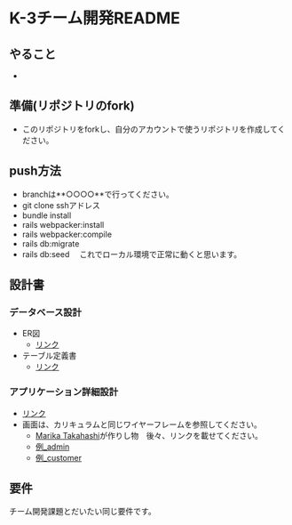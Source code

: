 # K-3チーム開発README

## やること
- 

## 準備(リポジトリのfork)
- このリポジトリをforkし、自分のアカウントで使うリポジトリを作成してください。

## push方法
- branchは**○○○○**で行ってください。
- git clone sshアドレス
- bundle install
- rails webpacker:install
- rails webpacker:compile
- rails db:migrate
- rails db:seed
　これでローカル環境で正常に動くと思います。

## 設計書
### データベース設計
- ER図
  - [リンク](https://drive.google.com/file/d/1QanI13OdNJKM92TqZ7l-SXq42rJMEVYm/view?usp=sharing)
- テーブル定義書
  - [リンク](https://docs.google.com/spreadsheets/d/12EW5R9Sn4euLYzcsuOOaiW7rFJiuMZRR/edit?usp=sharing)

### アプリケーション詳細設計
- [リンク](https://docs.google.com/spreadsheets/d/1vDIm9VUg3mhyK4FxgW32DzQNDbatntFvFRIi7vPp4nk/edit?usp=sharing)
- 画面は、カリキュラムと同じワイヤーフレームを参照してください。
  - [Marika Takahashi](Note_Sep_28_2023_at_11_02_47_PM.pdf)が作りし物　後々、リンクを載せてください。
  - [例_admin](https://s3-ap-northeast-1.amazonaws.com/wals/curriculum/ec_site/design_documents/wire_admin.pdf)
  - [例_customer](https://s3-ap-northeast-1.amazonaws.com/wals/curriculum/ec_site/design_documents/wire_ec.pdf)

## 要件
 チーム開発課題とだいたい同じ要件です。
